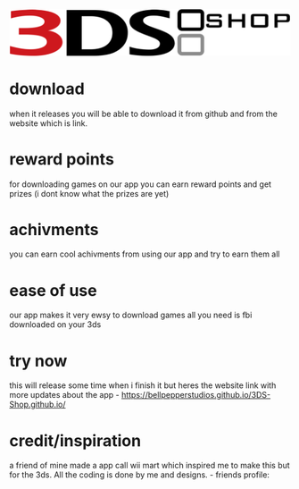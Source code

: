 ![Alt Text](img/3dslogofinal.png)

# download
when it releases you will be able to download it from github and from the website which is link.

# reward points
for downloading games on our app you can earn reward points and get prizes (i dont know what the prizes are yet)

# achivments
you can earn cool achivments from using our app and try to earn them all

# ease of use
our app makes it very ewsy to download games all you need is fbi downloaded on your 3ds

# try now
this will release some time when i finish it but heres the website link with more updates about the app - https://bellpepperstudios.github.io/3DS-Shop.github.io/

# credit/inspiration
a friend of mine made a app call wii mart which inspired me to make this but for the 3ds. All the coding is done by me and designs. - friends profile: 
